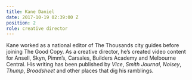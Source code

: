 ```yaml
---
title: Kane Daniel
date: 2017-10-19 02:39:00 Z
position: 2
role: creative director
---
```


Kane worked as a national editor of The Thousands city guides before joining The Good Copy. As a creative director, he’s created video content for Ansell, Skyn, Pimm’s, Carsales, Builders Academy and Melbourne Central. His writing has been published by *Vice*, *Smith Journal*, *Noisey*, *Thump*, *Broadsheet* and other places that dig his ramblings.